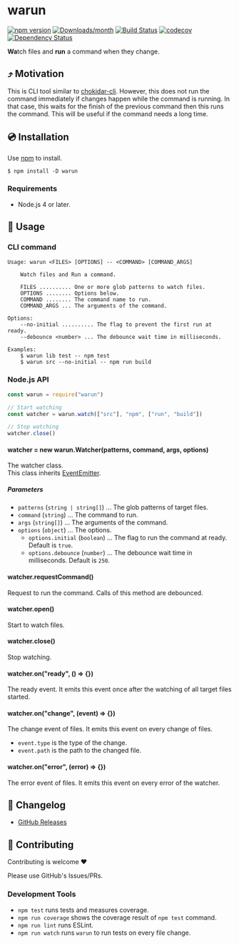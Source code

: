 # warun

[![npm version](https://img.shields.io/npm/v/warun.svg)](https://www.npmjs.com/package/warun)
[![Downloads/month](https://img.shields.io/npm/dm/warun.svg)](http://www.npmtrends.com/warun)
[![Build Status](https://travis-ci.org/mysticatea/warun.svg?branch=master)](https://travis-ci.org/mysticatea/warun)
[![codecov](https://codecov.io/gh/mysticatea/warun/branch/master/graph/badge.svg)](https://codecov.io/gh/mysticatea/warun)
[![Dependency Status](https://david-dm.org/mysticatea/warun.svg)](https://david-dm.org/mysticatea/warun)

**Wa**tch files and **run** a command when they change.

## ⤴️ Motivation

This is CLI tool similar to [chokidar-cli](https://github.com/kimmobrunfeldt/chokidar-cli).
However, this does not run the command immediately if changes happen while the command is running. In that case, this waits for the finish of the previous command then this runs the command.
This will be useful if the command needs a long time.

## 💿 Installation

Use [npm](https://www.npmjs.com/) to install.

```console
$ npm install -D warun
```

### Requirements

- Node.js 4 or later.

## 📖 Usage

### CLI command

```
Usage: warun <FILES> [OPTIONS] -- <COMMAND> [COMMAND_ARGS]

    Watch files and Run a command.

    FILES .......... One or more glob patterns to watch files.
    OPTIONS ........ Options below.
    COMMAND ........ The command name to run.
    COMMAND_ARGS ... The arguments of the command.

Options:
    --no-initial .......... The flag to prevent the first run at ready.
    --debounce <number> ... The debounce wait time in milliseconds.

Examples:
    $ warun lib test -- npm test
    $ warun src --no-initial -- npm run build
```

### Node.js API

```js
const warun = require("warun")

// Start watching
const watcher = warun.watch(["src"], "npm", ["run", "build"])

// Stop watching
watcher.close()
```

#### watcher = new warun.Watcher(patterns, command, args, options)

The watcher class.<br>
This class inherits [EventEmitter](https://nodejs.org/api/events.html#events_class_eventemitter).

##### Parameters

- `patterns` (`string | string[]`) ... The glob patterns of target files.
- `command` (`string`) ... The command to run.
- `args` (`string[]`) ... The arguments of the command.
- `options` (`object`) ... The options.
    - `options.initial` (`boolean`) ... The flag to run the command at ready. Default is `true`.
    - `options.debounce` (`number`) ... The debounce wait time in milliseconds. Default is `250`.

#### watcher.requestCommand()

Request to run the command.
Calls of this method are debounced.

#### watcher.open()

Start to watch files.

#### watcher.close()

Stop watching.

#### watcher.on("ready", () => {})

The ready event.
It emits this event once after the watching of all target files started.

#### watcher.on("change", (event) => {})

The change event of files.
It emits this event on every change of files.

- `event.type` is the type of the change.
- `event.path` is the path to the changed file.

#### watcher.on("error", (error) => {})

The error event of files.
It emits this event on every error of the watcher.

## 📰 Changelog

- [GitHub Releases](https://github.com/mysticatea/warun/releases)

## 🍻 Contributing

Contributing is welcome ❤

Please use GitHub's Issues/PRs.

### Development Tools

- `npm test` runs tests and measures coverage.
- `npm run coverage` shows the coverage result of `npm test` command.
- `npm run lint` runs ESLint.
- `npm run watch` runs `warun` to run tests on every file change.
